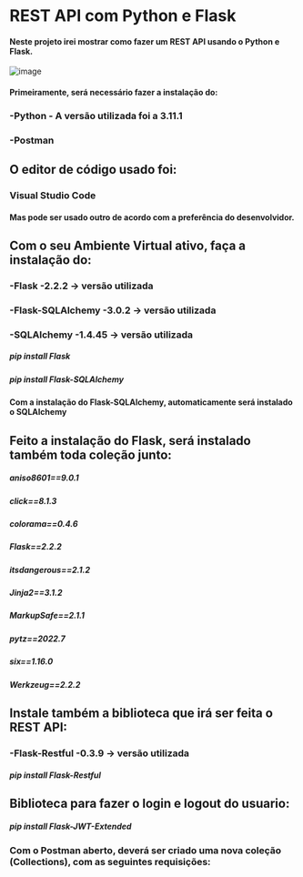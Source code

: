 # REST API com Python e Flask

#### Neste projeto irei mostrar como fazer um REST API usando o Python e Flask.
![image](https://user-images.githubusercontent.com/106549261/209197069-07ce21f2-c80d-4aa4-ace4-4abf05853337.png)

####  Primeiramente, será necessário fazer a instalação do:

### -Python - A versão utilizada foi a 3.11.1
### -Postman

## O editor de código usado foi:

### Visual Studio Code

#### Mas pode ser usado outro de acordo com a preferência do desenvolvidor.

## Com o seu Ambiente Virtual ativo, faça a instalação do:

### -Flask -2.2.2 -> versão utilizada
### -Flask-SQLAlchemy -3.0.2 -> versão utilizada
### -SQLAlchemy -1.4.45 -> versão utilizada

##### pip install Flask
##### pip install Flask-SQLAlchemy

#### Com a instalação do Flask-SQLAlchemy, automaticamente será instalado o SQLAlchemy 

## Feito a instalação do Flask, será instalado também toda coleção junto:

##### aniso8601==9.0.1
##### click==8.1.3
##### colorama==0.4.6
##### Flask==2.2.2
##### itsdangerous==2.1.2
##### Jinja2==3.1.2
##### MarkupSafe==2.1.1
##### pytz==2022.7
##### six==1.16.0
##### Werkzeug==2.2.2

## Instale também a biblioteca que irá ser feita o REST API:

### -Flask-Restful -0.3.9 -> versão utilizada

##### pip install Flask-Restful

## Biblioteca para fazer o login e logout do usuario:

##### pip install Flask-JWT-Extended

### Com o Postman aberto, deverá ser criado uma nova coleção (Collections), com as seguintes requisições:
